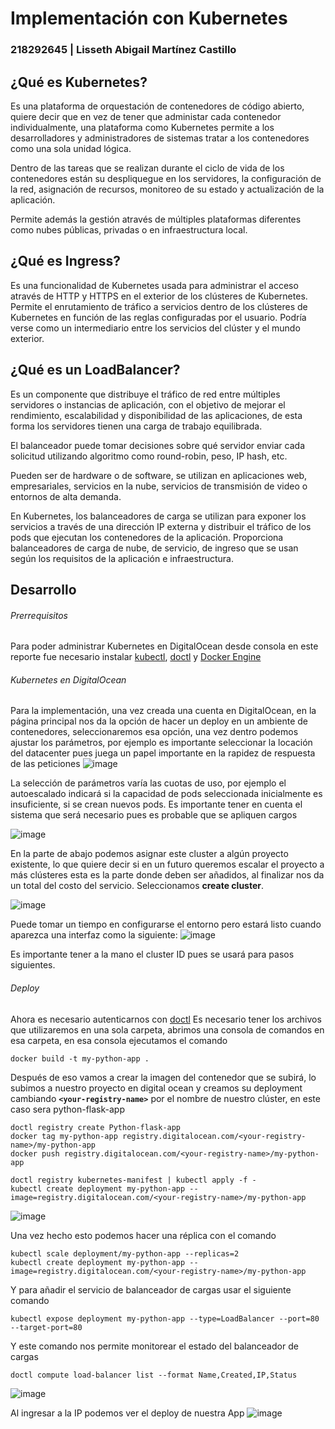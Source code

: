 # Implementación con Kubernetes
### 218292645 | Lisseth Abigail Martínez Castillo

## ¿Qué es Kubernetes?
Es una plataforma de orquestación de contenedores de código abierto, quiere decir que en vez de tener que administar cada contenedor individualmente, una plataforma como Kubernetes permite a los desarrolladores y administradores de sistemas tratar a los contenedores como una sola unidad lógica. 

Dentro de las tareas que se realizan durante el ciclo de vida de los contenedores están su despliquegue en los servidores, la configuración de la red, asignación de recursos, monitoreo de su estado y actualización de la aplicación. 

Permite además la gestión através de múltiples plataformas diferentes como nubes públicas, privadas o en infraestructura local.

## ¿Qué es Ingress?
Es una funcionalidad de Kubernetes usada para administrar el acceso através de HTTP y HTTPS en el exterior de los clústeres de Kubernetes. Permite el enrutamiento de tráfico a servicios dentro de los clústeres de Kubernetes en función de las reglas configuradas por el usuario. Podría verse como un intermediario entre los servicios del clúster y el mundo exterior.

## ¿Qué es un LoadBalancer?
Es un componente que distribuye el tráfico de red entre múltiples servidores o instancias de aplicación, con el objetivo de mejorar el rendimiento, escalabilidad y disponibilidad de las aplicaciones, de esta forma los servidores tienen una carga de trabajo equilibrada. 

El balanceador puede tomar decisiones sobre qué servidor enviar cada solicitud utilizando algoritmo como round-robin, peso, IP hash, etc.

Pueden ser de hardware o de software, se utilizan en aplicaciones web, empresariales, servicios en la nube, servicios de transmisión de video o entornos de alta demanda.

En Kubernetes, los balanceadores de carga se utilizan para exponer los servicios a través de una dirección IP externa y distribuir el tráfico de los pods que ejecutan los contenedores de la aplicación. Proporciona balanceadores de carga de nube, de servicio, de ingreso que se usan según los requisitos de la aplicación e infraestructura.

## Desarrollo

###### Prerrequisitos
Para poder administrar Kubernetes en DigitalOcean desde consola en este reporte fue necesario instalar [kubectl](https://kubernetes.io/docs/tasks/tools/install-kubectl-windows/), [doctl](https://docs.digitalocean.com/reference/doctl/) y [Docker Engine](https://docs.docker.com/engine/)

###### Kubernetes en DigitalOcean
Para la implementación, una vez creada una cuenta en DigitalOcean, en la página principal nos da la opción de hacer un deploy en un ambiente de contenedores, seleccionaremos esa opción, una vez dentro podemos ajustar los parámetros, por ejemplo es importante seleccionar la locación del datacenter pues juega un papel importante en la rapidez de respuesta de las peticiones
![image](https://user-images.githubusercontent.com/33168405/233978343-b40d361a-531a-454f-a774-40606007cdb9.png)

La selección de parámetros varía las cuotas de uso, por ejemplo el autoescalado indicará si la capacidad de pods seleccionada inicialmente es insuficiente, si se crean nuevos pods. Es importante tener en cuenta el sistema que será necesario pues es probable que se apliquen cargos

![image](https://user-images.githubusercontent.com/33168405/233978797-6d03368f-a74a-4895-b6cd-a73f948b0b87.png)

En la parte de abajo podemos asignar este cluster a algún proyecto existente, lo que quiere decir si en un futuro queremos escalar el proyecto a más clústeres esta es la parte donde deben ser añadidos, al finalizar nos da un total del costo del servicio. Seleccionamos **create cluster**.

![image](https://user-images.githubusercontent.com/33168405/233979396-c84cb06b-215b-4f6e-b703-f4a227042969.png)

Puede tomar un tiempo en configurarse el entorno pero estará listo cuando aparezca una interfaz como la siguiente:
![image](https://user-images.githubusercontent.com/33168405/233980088-50d2f84f-a127-4db2-b43d-927421a03189.png)

Es importante tener a la mano el cluster ID pues se usará para pasos siguientes.
###### Deploy
Ahora es necesario autenticarnos con [doctl](https://docs.digitalocean.com/reference/doctl/)
Es necesario tener los archivos que utilizaremos en una sola carpeta, abrimos una consola de comandos en esa carpeta, en esa consola ejecutamos el comando

```shell
docker build -t my-python-app .
```

Después de eso vamos a crear la imagen del contenedor que se subirá, lo subimos a nuestro proyecto en digital ocean y creamos su deployment cambiando **`<your-registry-name>`** por el nombre de nuestro clúster, en este caso sera python-flask-app

```shell
doctl registry create Python-flask-app
docker tag my-python-app registry.digitalocean.com/<your-registry-name>/my-python-app
docker push registry.digitalocean.com/<your-registry-name>/my-python-app
  
doctl registry kubernetes-manifest | kubectl apply -f -
kubectl create deployment my-python-app --image=registry.digitalocean.com/<your-registry-name>/my-python-app
```

![image](https://user-images.githubusercontent.com/33168405/233983845-31f4eea9-d887-49a9-840d-2b4020e60f55.png)

Una vez hecho esto podemos hacer una réplica con el comando
```shell
kubectl scale deployment/my-python-app --replicas=2
kubectl create deployment my-python-app --image=registry.digitalocean.com/<your-registry-name>/my-python-app
```
Y para añadir el servicio de balanceador de cargas usar el siguiente comando
```shell
kubectl expose deployment my-python-app --type=LoadBalancer --port=80 --target-port=80
```
Y este comando nos permite monitorear el estado del balanceador de cargas
```shell
doctl compute load-balancer list --format Name,Created,IP,Status
```
![image](https://user-images.githubusercontent.com/33168405/233984350-25647672-a511-48fd-93b1-cb767dd7e393.png)

Al ingresar a la IP podemos ver el deploy de nuestra App
![image](https://user-images.githubusercontent.com/33168405/233985024-79885c9a-1b70-4954-88c0-790641fd12b9.png)
